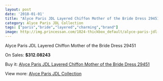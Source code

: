 ```yaml
---
layout: post
date: '2018-01-01'
title: "Alyce Paris JDL Layered Chiffon Mother of the Bride Dress 29451"
category: Alyce Paris JDL Collection
tags: ["paris","bride","layered","charming","brand"]
image: http://img.princessan.com/1024-thickbox_default/alyce-paris-jdl-layered-chiffon-mother-of-the-bride-dress-29451.jpg
---
```

Alyce Paris JDL Layered Chiffon Mother of the Bride Dress 29451

On Sales: **$312.08243**
<a href="https://www.princessan.com/en/alyce-paris-jdl-collection/491-alyce-paris-jdl-layered-chiffon-mother-of-the-bride-dress-29451.html"><amp-img layout="responsive" width="600" height="600" src="//img.princessan.com/1024-thickbox_default/alyce-paris-jdl-layered-chiffon-mother-of-the-bride-dress-29451.jpg" alt="Alyce Paris JDL Layered Chiffon Mother of the Bride Dress 29451 0" /></a>
<a href="https://www.princessan.com/en/alyce-paris-jdl-collection/491-alyce-paris-jdl-layered-chiffon-mother-of-the-bride-dress-29451.html"><amp-img layout="responsive" width="600" height="600" src="//img.princessan.com/1025-thickbox_default/alyce-paris-jdl-layered-chiffon-mother-of-the-bride-dress-29451.jpg" alt="Alyce Paris JDL Layered Chiffon Mother of the Bride Dress 29451 1" /></a>

Buy it: [Alyce Paris JDL Layered Chiffon Mother of the Bride Dress 29451](https://www.princessan.com/en/alyce-paris-jdl-collection/491-alyce-paris-jdl-layered-chiffon-mother-of-the-bride-dress-29451.html "Alyce Paris JDL Layered Chiffon Mother of the Bride Dress 29451")

View more: [Alyce Paris JDL Collection](https://www.princessan.com/en/7-alyce-paris-jdl-collection "Alyce Paris JDL Collection")